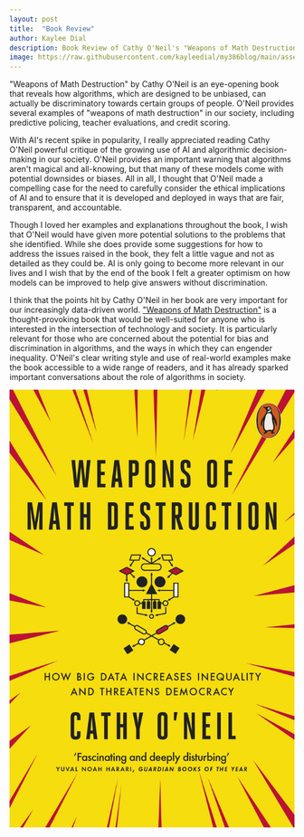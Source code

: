 ```yaml
---
layout: post
title:  "Book Review"
author: Kaylee Dial
description: Book Review of Cathy O'Neil's "Weapons of Math Destruction"
image: https://raw.githubusercontent.com/kayleedial/my386blog/main/assets/images/brbanner.png
---
```


"Weapons of Math Destruction" by Cathy O'Neil is an eye-opening book that reveals how algorithms, which are designed to be unbiased, can actually be discriminatory towards certain groups of people. O'Neil provides several examples of "weapons of math destruction" in our society, including predictive policing, teacher evaluations, and credit scoring.

With AI's recent spike in popularity, I really appreciated reading Cathy O'Neil powerful critique of the growing use of AI and algorithmic decision-making in our society. O'Neil provides an important warning that algorithms aren't magical and all-knowing, but that many of these models come with potential downsides or biases. All in all, I thought that O'Neil made a compelling case for the need to carefully consider the ethical implications of AI and to ensure that it is developed and deployed in ways that are fair, transparent, and accountable.

Though I loved her examples and explanations throughout the book, I wish that O'Neil would have given more potential solutions to the problems that she identified. While she does provide some suggestions for how to address the issues raised in the book, they felt a little vague and not as detailed as they could be. AI is only going to become more relevant in our lives and I wish that by the end of the book I felt a greater optimism on how models can be improved to help give answers without discrimination. 

I think that the points hit by Cathy O'Neil in her book are very important for our increasingly data-driven world. ["Weapons of Math Destruction"](https://www.amazon.com/Weapons-Math-Destruction-Increases-Inequality/dp/0553418831/ref=asc_df_0553418831/?tag=hyprod-20&linkCode=df0&hvadid=312681615521&hvpos=&hvnetw=g&hvrand=1949352830966027308&hvpone=&hvptwo=&hvqmt=&hvdev=c&hvdvcmdl=&hvlocint=&hvlocphy=9029857&hvtargid=pla-415790116013&psc=1) is a thought-provoking book that would be well-suited for anyone who is interested in the intersection of technology and society. It is particularly relevant for those who are concerned about the potential for bias and discrimination in algorithms, and the ways in which they can engender inequality. O'Neil's clear writing style and use of real-world examples make the book accessible to a wide range of readers, and it has already sparked important conversations about the role of algorithms in society. 

![Image](https://raw.githubusercontent.com/kayleedial/my386blog/main/assets/images/bookreview.jpg)
